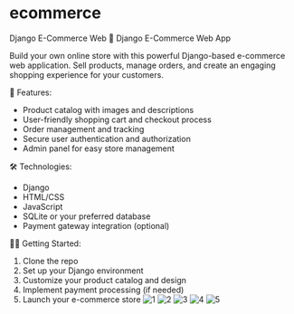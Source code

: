 # ecommerce
Django E-Commerce Web
🛒 Django E-Commerce Web App

Build your own online store with this powerful Django-based e-commerce web application. Sell products, manage orders, and create an engaging shopping experience for your customers.

🚀 Features:
- Product catalog with images and descriptions
- User-friendly shopping cart and checkout process
- Order management and tracking
- Secure user authentication and authorization
- Admin panel for easy store management

🛠️ Technologies:
- Django
- HTML/CSS
- JavaScript
- SQLite or your preferred database
- Payment gateway integration (optional)

🏃‍♂️ Getting Started:
1. Clone the repo
2. Set up your Django environment
3. Customize your product catalog and design
4. Implement payment processing (if needed)
5. Launch your e-commerce store
![1](https://github.com/mdaryen111/ecommerce/assets/125858181/368fd8de-4359-497a-8929-a446234d3d40)
![2](https://github.com/mdaryen111/ecommerce/assets/125858181/a1f613a8-9186-4367-9448-4d283baa714b)
![3](https://github.com/mdaryen111/ecommerce/assets/125858181/be7b9073-29cf-44f0-a882-d4d3ef92e5aa)
![4](https://github.com/mdaryen111/ecommerce/assets/125858181/15b095a0-0d19-4b6e-be6d-95ad90ef7a39)
![5](https://github.com/mdaryen111/ecommerce/assets/125858181/ee233625-3997-4e45-a064-4586766b8a49)


